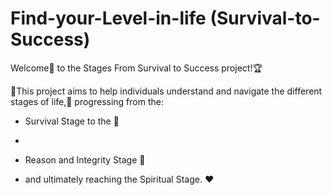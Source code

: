 
# Find-your-Level-in-life (Survival-to-Success)

Welcome🎉 to the Stages From Survival to Success project!🏆


📌This project aims to help individuals understand and navigate the different stages of life,💖 
progressing from the:

- Survival Stage to the 🌱
- 
 
- Reason and Integrity Stage 🧠
  
- and ultimately reaching the Spiritual Stage. ❤️


